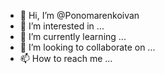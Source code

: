 - 👋 Hi, I’m @Ponomarenkoivan
- 👀 I’m interested in ...
- 🌱 I’m currently learning ...
- 💞️ I’m looking to collaborate on ...
- 📫 How to reach me ...

<!---
Ponomarenkoivan/Ponomarenkoivan is a ✨ special ✨ repository because its `README.md` (this file) appears on your GitHub profile.
You can click the Preview link to take a look at your changes.
--->
